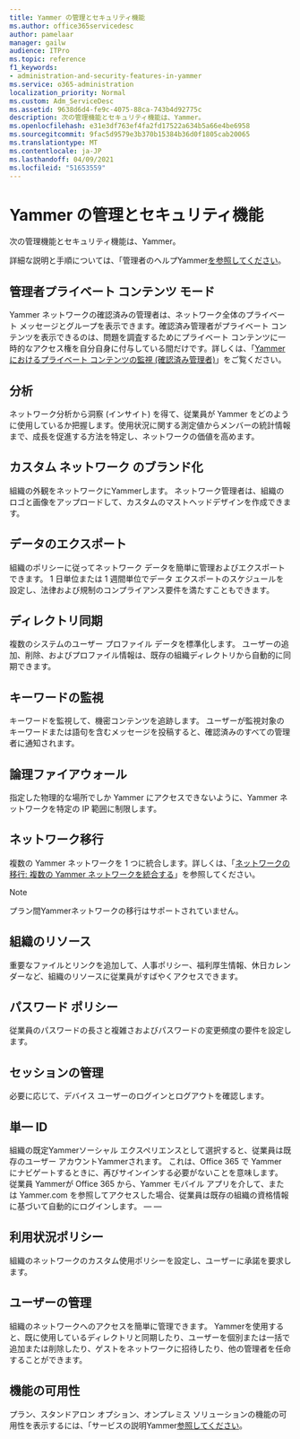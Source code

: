 ```yaml
---
title: Yammer の管理とセキュリティ機能
ms.author: office365servicedesc
author: pamelaar
manager: gailw
audience: ITPro
ms.topic: reference
f1_keywords:
- administration-and-security-features-in-yammer
ms.service: o365-administration
localization_priority: Normal
ms.custom: Adm_ServiceDesc
ms.assetid: 9638d6d4-fe9c-4075-88ca-743b4d92775c
description: 次の管理機能とセキュリティ機能は、Yammer。
ms.openlocfilehash: e31e3df763ef4fa2fd17522a634b5a66e4be6958
ms.sourcegitcommit: 9fac5d9579e3b370b15384b36d0f1805cab20065
ms.translationtype: MT
ms.contentlocale: ja-JP
ms.lasthandoff: 04/09/2021
ms.locfileid: "51653559"
---
```

# <a name="administration-and-security-features-in-yammer"></a>Yammer の管理とセキュリティ機能

次の管理機能とセキュリティ機能は、Yammer。
  
詳細な説明と手順については、「管理者のヘルプYammer[を参照してください](/yammer/)。

## <a name="admin-private-content-mode"></a>管理者プライベート コンテンツ モード

Yammer ネットワークの確認済みの管理者は、ネットワーク全体のプライベート メッセージとグループを表示できます。確認済み管理者がプライベート コンテンツを表示できるのは、問題を調査するためにプライベート コンテンツに一時的なアクセス権を自分自身に付与している間だけです。詳しくは、「[Yammer におけるプライベート コンテンツの監視 (確認済み管理者)](/yammer/manage-security-and-compliance/monitor-private-content)」をご覧ください。

## <a name="analytics"></a>分析

ネットワーク分析から洞察 (インサイト) を得て、従業員が Yammer をどのように使用しているか把握します。使用状況に関する測定値からメンバーの統計情報まで、成長を促進する方法を特定し、ネットワークの価値を高めます。

## <a name="custom-network-branding"></a>カスタム ネットワーク のブランド化

組織の外観をネットワークにYammerします。 ネットワーク管理者は、組織のロゴと画像をアップロードして、カスタムのマストヘッドデザインを作成できます。

## <a name="data-export"></a>データのエクスポート

組織のポリシーに従ってネットワーク データを簡単に管理およびエクスポートできます。 1 日単位または 1 週間単位でデータ エクスポートのスケジュールを設定し、法律および規制のコンプライアンス要件を満たすこともできます。
  
## <a name="directory-synchronization"></a>ディレクトリ同期

複数のシステムのユーザー プロファイル データを標準化します。 ユーザーの追加、削除、およびプロファイル情報は、既存の組織ディレクトリから自動的に同期できます。

## <a name="keyword-monitoring"></a>キーワードの監視

キーワードを監視して、機密コンテンツを追跡します。 ユーザーが監視対象のキーワードまたは語句を含むメッセージを投稿すると、確認済みのすべての管理者に通知されます。

## <a name="logical-firewall"></a>論理ファイアウォール

指定した物理的な場所でしか Yammer にアクセスできないように、Yammer ネットワークを特定の IP 範囲に制限します。

## <a name="network-migration"></a>ネットワーク移行

複数の Yammer ネットワークを 1 つに統合します。詳しくは、「[ネットワークの移行: 複数の Yammer ネットワークを統合する](/yammer/configure-your-yammer-network/consolidate-multiple-yammer-networks)」を参照してください。
  
> [!NOTE]
> プラン間Yammerネットワークの移行はサポートされていません。 

## <a name="organization-resources"></a>組織のリソース

重要なファイルとリンクを追加して、人事ポリシー、福利厚生情報、休日カレンダーなど、組織のリソースに従業員がすばやくアクセスできます。
  
## <a name="password-policies"></a>パスワード ポリシー

従業員のパスワードの長さと複雑さおよびパスワードの変更頻度の要件を設定します。
  
## <a name="session-management"></a>セッションの管理

必要に応じて、デバイス ユーザーのログインとログアウトを確認します。

## <a name="single-identity"></a>単一 ID

組織の既定Yammerソーシャル エクスペリエンスとして選択すると、従業員は既存のユーザー アカウントYammerされます。 これは、Office 365 で Yammer にナビゲートするときに、再びサインインする必要がないことを意味します。 従業員 Yammerが Office 365 から、Yammer モバイル アプリを介して、または Yammer.com を参照してアクセスした場合、従業員は既存の組織の資格情報に基づいて自動的にログインします。 &mdash; &mdash;

## <a name="usage-policy"></a>利用状況ポリシー

組織のネットワークのカスタム使用ポリシーを設定し、ユーザーに承諾を要求します。

## <a name="user-management"></a>ユーザーの管理

組織のネットワークへのアクセスを簡単に管理できます。 Yammerを使用すると、既に使用しているディレクトリと同期したり、ユーザーを個別または一括で追加または削除したり、ゲストをネットワークに招待したり、他の管理者を任命することができます。

## <a name="feature-availability"></a>機能の可用性

プラン、スタンドアロン オプション、オンプレミス ソリューションの機能の可用性を表示するには、「サービスの説明Yammer[参照してください](yammer-service-description.md)。
